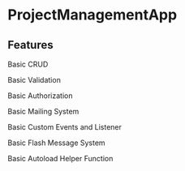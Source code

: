 # ProjectManagementApp

## Features
Basic CRUD

Basic Validation

Basic Authorization

Basic Mailing System

Basic Custom Events and Listener

Basic Flash Message System

Basic Autoload Helper Function
